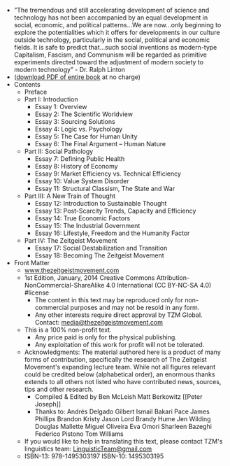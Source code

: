 - ”The tremendous and still accelerating development of science and technology has not been accompanied by an equal development in social, economic, and political patterns...We are now...only beginning to explore the potentialities which it offers for developments in our culture outside technology, particularly in the social, political and economic fields. It is safe to predict that...such social inventions as modern-type Capitalism, Fascism, and Communism will be regarded as primitive experiments directed toward the adjustment of modern society to modern technology” - Dr. Ralph Linton
- ([download PDF of entire book](www.thezeitgeistmovement.com/education) at no charge)
- Contents
    - Preface
    - Part I: Introduction
        - Essay 1: Overview
        - Essay 2: The Scientific Worldview
        - Essay 3: Sourcing Solutions
        - Essay 4: Logic vs. Psychology
        - Essay 5: The Case for Human Unity
        - Essay 6: The Final Argument – Human Nature
    - Part II: Social Pathology
        - Essay 7: Defining Public Health
        - Essay 8: History of Economy
        - Essay 9: Market Efficiency vs. Technical Efficiency
        - Essay 10: Value System Disorder
        - Essay 11: Structural Classism, The State and War
    - Part III: A New Train of Thought
        - Essay 12: Introduction to Sustainable Thought
        - Essay 13: Post-Scarcity Trends, Capacity and Efficiency
        - Essay 14: True Economic Factors
        - Essay 15: The Industrial Government
        - Essay 16: Lifestyle, Freedom and the Humanity Factor
    - Part IV: The Zeitgeist Movement
        - Essay 17: Social Destabilization and Transition
        - Essay 18: Becoming The Zeitgeist Movement
- Front Matter
    - www.thezeitgeistmovement.com 
    - 1st Edition, January, 2014 Creative Commons Attribution-NonCommercial-ShareAlike 4.0 International (CC BY-NC-SA 4.0) #license
        - The content in this text may be reproduced only for non-commercial purposes and may not be resold in any form.
        - Any other interests require direct approval by TZM Global. Contact: media@thezeitgeistmovement.com
    - This is a 100% non-profit text.
        - Any price paid is only for the physical publishing.
        - Any exploitation of this work for profit will not be tolerated.
    - Acknowledgments: The material authored here is a product of many forms of contribution, specifically the research of The Zeitgeist Movement's expanding lecture team. While not all figures relevant could be credited below (alphabetical order), an enormous thanks extends to all others not listed who have contributed news, sources, tips and other research.
        - Compiled & Edited by Ben McLeish Matt Berkowitz [[Peter Joseph]]
        - Thanks to: Andrés Delgado Gilbert Ismail Bakari Pace James Phillips Brandon Kristy Jason Lord Brandy Hume Jen Wilding Douglas Mallette Miguel Oliveira Eva Omori Sharleen Bazeghi Federico Pistono Tom Williams
    - If you would like to help in translating this text, please contact TZM's linguistics team: LinguisticTeam@gmail.com
    - ISBN-13: 978-1495303197 ISBN-10: 1495303195
